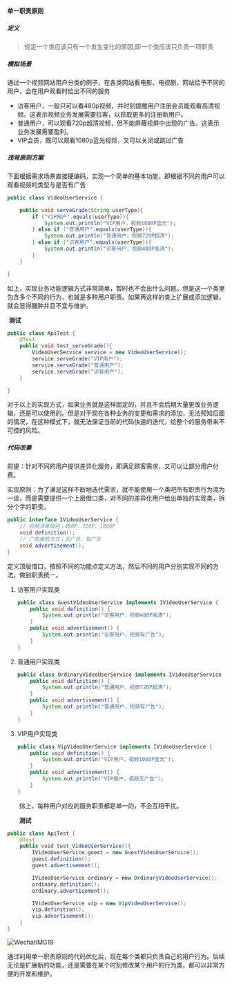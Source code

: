 **单一职责原则**

##### 定义

> 规定一个类应该只有一个发生变化的原因,即一个类应该只负责一项职责

##### 模拟场景

通过一个视频网站用户分类的例子，在各类网站看电影、电视剧，网站给予不同的用户，会在用户观看时给出不同的服务

- 访客用户，一般只可以看480p视频，并时刻提醒用户注册会员能观看高清视频。这表示视频业务发展需要拉客，以获取更多的注册新用户。
- 普通用户，可以观看720p超清视频，但不能屏蔽视屏中出现的广告。这表示业务发展需要盈利。
- VIP会员，既可以观看1080p蓝光视频，又可以关闭或跳过广告

##### 违背原则方案

​		下面根据需求场景直接硬编码，实现一个简单的基本功能，即根据不同的用户可以观看视频的类型与是否有广告

```java
public class VideoUserService {

    public void serveGrade(String userType){
        if ("VIP用户".equals(userType)){
            System.out.println("VIP用户，视频1080P蓝光");
        } else if ("普通用户".equals(userType)){
            System.out.println("普通用户，视频720P超清");
        } else if ("访客用户".equals(userType)){
            System.out.println("访客用户，视频480P高清");
        }
    }

}
```

​		如上，实现业务功能逻辑方式非常简单，暂时也不会出什么问题。但是这一个类里包含多个不同的行为，也就是多种用户职责。如果再这样的类上扩展或添加逻辑，就会显得臃肿并且不宜与维护。

​		**测试**

```java
public class ApiTest {
    @Test
    public void test_serveGrade(){
        VideoUserService service = new VideoUserService();
        service.serveGrade("VIP用户");
        service.serveGrade("普通用户");
        service.serveGrade("访客用户");
    }

}
```

​		对于以上的实现方式，如果业务就是这样固定的，并且不会后期大量更改业务逻辑，还是可以使用的。但是对于现在各种业务的变更和需求的添加，无法预知后面的情况，在这种模式下，就无法保证当前的代码快速的迭代，给整个的服务带来不可控的风险。

##### 代码改善

​		前提：针对不同的用户提供差异化服务，即满足顾客需求，又可以让部分用户付费。

​		实现原则：为了满足这样不断地迭代需求，就不能使用一个类吧所有职责行为混为一谈，而是需要提供一个上层借口类，对不同的差异化用户给出单独的实现类，拆分个字的职责。

```java
public interface IVideoUserService {
    // 视频清晰级别；480P、720P、1080P
    void definition();
    // 广告播放方式；无广告、有广告
    void advertisement();
}
```

​		定义顶层借口，按照不同的功能点定义方法，然后不同的用户分别实现不同的方法，做到职责统一。

1. 访客用户实现类

	```java
	public class GuestVideoUserService implements IVideoUserService {
	    public void definition() {
	        System.out.println("访客用户，视频480P高清");
	    }
	    public void advertisement() {
	        System.out.println("访客用户，视频有广告");
	    }
	}
	```

2. 普通用户实现类

	```java
	public class OrdinaryVideoUserService implements IVideoUserService {
	    public void definition() {
	        System.out.println("普通用户，视频720P超清");
	    }
	    public void advertisement() {
	        System.out.println("普通用户，视频有广告");
	    }
	}
	```

	

3. VIP用户实现类

	```java
	public class VipVideoUserService implements IVideoUserService {
	    public void definition() {
	        System.out.println("VIP用户，视频1080P蓝光");
	    }
	    public void advertisement() {
	        System.out.println("VIP用户，视频无广告");
	    }
	}
	```

	​		综上，每种用户对应的服务职责都是单一的，不会互相干扰。

	​	**测试**

```java
public class ApiTest {
    @Test
    public void test_VideoUserService(){
        IVideoUserService guest = new GuestVideoUserService();
        guest.definition();
        guest.advertisement();

        IVideoUserService ordinary = new OrdinaryVideoUserService();
        ordinary.definition();
        ordinary.advertisement();

        IVideoUserService vip = new VipVideoUserService();
        vip.definition();
        vip.advertisement();
    }
}
```

![WechatIMG19](https://gitee.com/laoyouji1018/images/raw/master/img/20210618004558.jpeg)

​		通过利用单一职责原则的代码优化后，现在每个类都只负责自己的用户行为。后续无论是扩展新的功能，还是需要在某个时刻修改某个用户的行为类，都可以非常方便的开发和维护。
